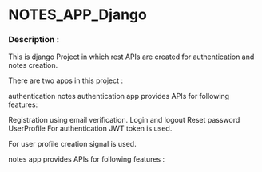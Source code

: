 # NOTES_APP_Django
### Description :

This is django Project in which rest APIs are created for authentication and notes creation.

There are two apps in this project :

authentication
notes
authentication app provides APIs for following features:

Registration using email verification.
Login and logout
Reset password
UserProfile
For authentication JWT token is used.

For user profile creation signal is used.

notes app provides APIs for following features :


